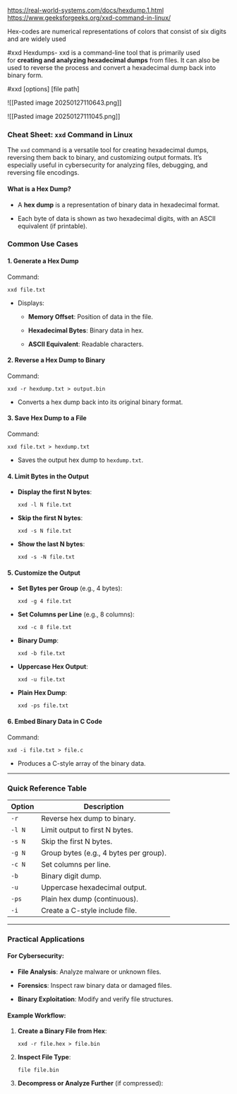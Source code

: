 https://real-world-systems.com/docs/hexdump.1.html
https://www.geeksforgeeks.org/xxd-command-in-linux/

Hex-codes are numerical representations of colors that consist of six digits and are widely used 

#xxd 
Hexdumps- xxd is a command-line tool that is primarily used for ****creating and analyzing hexadecimal dumps**** from files. It can also be used to reverse the process and convert a hexadecimal dump back into binary form.

#xxd [options] [file path]

![[Pasted image 20250127110643.png]]



![[Pasted image 20250127111045.png]]


### Cheat Sheet: `xxd` Command in Linux

The `xxd` command is a versatile tool for creating hexadecimal dumps, reversing them back to binary, and customizing output formats. It’s especially useful in cybersecurity for analyzing files, debugging, and reversing file encodings.

#### **What is a Hex Dump?**

- A **hex dump** is a representation of binary data in hexadecimal format.
    
- Each byte of data is shown as two hexadecimal digits, with an ASCII equivalent (if printable).
    

### **Common Use Cases**

#### **1. Generate a Hex Dump**

Command:

```
xxd file.txt
```

- Displays:
    
    - **Memory Offset**: Position of data in the file.
        
    - **Hexadecimal Bytes**: Binary data in hex.
        
    - **ASCII Equivalent**: Readable characters.
        

#### **2. Reverse a Hex Dump to Binary**

Command:

```
xxd -r hexdump.txt > output.bin
```

- Converts a hex dump back into its original binary format.
    

#### **3. Save Hex Dump to a File**

Command:

```
xxd file.txt > hexdump.txt
```

- Saves the output hex dump to `hexdump.txt`.
    

#### **4. Limit Bytes in the Output**

- **Display the first N bytes**:
    
    ```
    xxd -l N file.txt
    ```
    
- **Skip the first N bytes**:
    
    ```
    xxd -s N file.txt
    ```
    
- **Show the last N bytes**:
    
    ```
    xxd -s -N file.txt
    ```
    

#### **5. Customize the Output**

- **Set Bytes per Group** (e.g., 4 bytes):
    
    ```
    xxd -g 4 file.txt
    ```
    
- **Set Columns per Line** (e.g., 8 columns):
    
    ```
    xxd -c 8 file.txt
    ```
    
- **Binary Dump**:
    
    ```
    xxd -b file.txt
    ```
    
- **Uppercase Hex Output**:
    
    ```
    xxd -u file.txt
    ```
    
- **Plain Hex Dump**:
    
    ```
    xxd -ps file.txt
    ```
    

#### **6. Embed Binary Data in C Code**

Command:

```
xxd -i file.txt > file.c
```

- Produces a C-style array of the binary data.
    

---

### **Quick Reference Table**

|**Option**|**Description**|
|---|---|
|`-r`|Reverse hex dump to binary.|
|`-l N`|Limit output to first N bytes.|
|`-s N`|Skip the first N bytes.|
|`-g N`|Group bytes (e.g., 4 bytes per group).|
|`-c N`|Set columns per line.|
|`-b`|Binary digit dump.|
|`-u`|Uppercase hexadecimal output.|
|`-ps`|Plain hex dump (continuous).|
|`-i`|Create a C-style include file.|

---

### **Practical Applications**

#### **For Cybersecurity**:

- **File Analysis**: Analyze malware or unknown files.
    
- **Forensics**: Inspect raw binary data or damaged files.
    
- **Binary Exploitation**: Modify and verify file structures.
    

#### **Example Workflow**:

1. **Create a Binary File from Hex**:
    
    ```
    xxd -r file.hex > file.bin
    ```
    
2. **Inspect File Type**:
    
    ```
    file file.bin
    ```
    
3. **Decompress or Analyze Further** (if compressed):